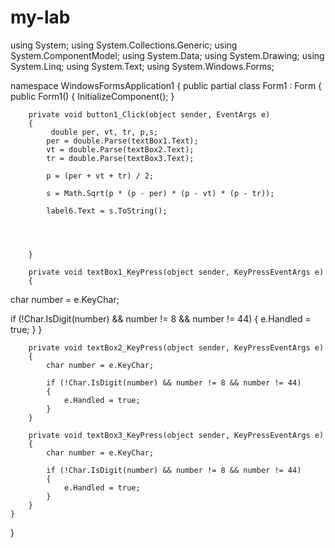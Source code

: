 # my-lab
using System;
using System.Collections.Generic;
using System.ComponentModel;
using System.Data;
using System.Drawing;
using System.Linq;
using System.Text;
using System.Windows.Forms;

namespace WindowsFormsApplication1
{
    public partial class Form1 : Form
    {
        public Form1()
        {
            InitializeComponent();
        }

        private void button1_Click(object sender, EventArgs e)
        {
             double per, vt, tr, p,s;
            per = double.Parse(textBox1.Text);
            vt = double.Parse(textBox2.Text);
            tr = double.Parse(textBox3.Text);

            p = (per + vt + tr) / 2;
           
            s = Math.Sqrt(p * (p - per) * (p - vt) * (p - tr));
            
            label6.Text = s.ToString();




        }

        private void textBox1_KeyPress(object sender, KeyPressEventArgs e)
        {

 char number = e.KeyChar;

 if (!Char.IsDigit(number) && number != 8 && number != 44)
 {
    e.Handled = true;
 }
        }

        private void textBox2_KeyPress(object sender, KeyPressEventArgs e)
        {
            char number = e.KeyChar;

            if (!Char.IsDigit(number) && number != 8 && number != 44)
            {
                e.Handled = true;
            }
        }

        private void textBox3_KeyPress(object sender, KeyPressEventArgs e)
        {
            char number = e.KeyChar;

            if (!Char.IsDigit(number) && number != 8 && number != 44)
            {
                e.Handled = true;
            }
        }
    }
}
